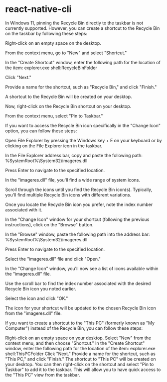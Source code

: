 # react-native-cli


In Windows 11, pinning the Recycle Bin directly to the taskbar is not currently supported. However, you can create a shortcut to the Recycle Bin on the taskbar by following these steps:

Right-click on an empty space on the desktop.

From the context menu, go to "New" and select "Shortcut."

In the "Create Shortcut" window, enter the following path for the location of the item:
explorer.exe shell:RecycleBinFolder

Click "Next."

Provide a name for the shortcut, such as "Recycle Bin," and click "Finish."

A shortcut to the Recycle Bin will be created on your desktop.

Now, right-click on the Recycle Bin shortcut on your desktop.

From the context menu, select "Pin to Taskbar."


If you want to access the Recycle Bin icon specifically in the "Change Icon" option, you can follow these steps:

Open File Explorer by pressing the Windows key + E on your keyboard or by clicking on the File Explorer icon in the taskbar.

In the File Explorer address bar, copy and paste the following path:
%SystemRoot%\System32\imageres.dll

Press Enter to navigate to the specified location.

In the "imageres.dll" file, you'll find a wide range of system icons.

Scroll through the icons until you find the Recycle Bin icon(s). Typically, you'll find multiple Recycle Bin icons with different variations.

Once you locate the Recycle Bin icon you prefer, note the index number associated with it.

In the "Change Icon" window for your shortcut (following the previous instructions), click on the "Browse" button.

In the "Browse" window, paste the following path into the address bar:
%SystemRoot%\System32\imageres.dll

Press Enter to navigate to the specified location.

Select the "imageres.dll" file and click "Open."

In the "Change Icon" window, you'll now see a list of icons available within the "imageres.dll" file.

Use the scroll bar to find the index number associated with the desired Recycle Bin icon you noted earlier.

Select the icon and click "OK."

The icon for your shortcut will be updated to the chosen Recycle Bin icon from the "imageres.dll" file.


If you want to create a shortcut to the "This PC" (formerly known as "My Computer") instead of the Recycle Bin, you can follow these steps:

Right-click on an empty space on your desktop.
Select "New" from the context menu, and then choose "Shortcut."
In the "Create Shortcut" window, enter the following path for the location of the item:
explorer.exe shell:ThisPCFolder
Click "Next."
Provide a name for the shortcut, such as "This PC," and click "Finish."
The shortcut to "This PC" will be created on your desktop.
You can then right-click on the shortcut and select "Pin to Taskbar" to add it to the taskbar.
This will allow you to have quick access to the "This PC" view from the taskbar.
